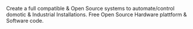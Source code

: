 Create a full compatible & Open Source systems to automate/control domotic & Industrial Installations. Free Open Source Hardware plattform & Software code.